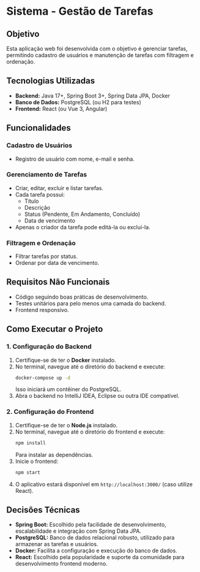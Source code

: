 # Sistema - Gestão de Tarefas

## Objetivo

Esta aplicação web foi desenvolvida com o objetivo é gerenciar tarefas, permitindo cadastro de usuários e manutenção de tarefas com filtragem e ordenação.

## Tecnologias Utilizadas

- **Backend:** Java 17+, Spring Boot 3+, Spring Data JPA, Docker
- **Banco de Dados:** PostgreSQL (ou H2 para testes)
- **Frontend:** React (ou Vue 3, Angular)

## Funcionalidades

### Cadastro de Usuários

- Registro de usuário com nome, e-mail e senha.

### Gerenciamento de Tarefas

- Criar, editar, excluir e listar tarefas.
- Cada tarefa possui:
  - Título
  - Descrição
  - Status (Pendente, Em Andamento, Concluído)
  - Data de vencimento
- Apenas o criador da tarefa pode editá-la ou excluí-la.

### Filtragem e Ordenação

- Filtrar tarefas por status.
- Ordenar por data de vencimento.

## Requisitos Não Funcionais

- Código seguindo boas práticas de desenvolvimento.
- Testes unitários para pelo menos uma camada do backend.
- Frontend responsivo.

## Como Executar o Projeto

### 1. Configuração do Backend

1. Certifique-se de ter o **Docker** instalado.
2. No terminal, navegue até o diretório do backend e execute:
   ```sh
   docker-compose up -d
   ```
   Isso iniciará um contêiner do PostgreSQL.
3. Abra o backend no IntelliJ IDEA, Eclipse ou outra IDE compatível.

### 2. Configuração do Frontend

1. Certifique-se de ter o **Node.js** instalado.
2. No terminal, navegue até o diretório do frontend e execute:
   ```sh
   npm install
   ```
   Para instalar as dependências.
3. Inicie o frontend:
   ```sh
   npm start
   ```
4. O aplicativo estará disponível em `http://localhost:3000/` (caso utilize React).

## Decisões Técnicas

- **Spring Boot:** Escolhido pela facilidade de desenvolvimento, escalabilidade e integração com Spring Data JPA.
- **PostgreSQL:** Banco de dados relacional robusto, utilizado para armazenar as tarefas e usuários.
- **Docker:** Facilita a configuração e execução do banco de dados.
- **React:** Escolhido pela popularidade e suporte da comunidade para desenvolvimento frontend moderno.


